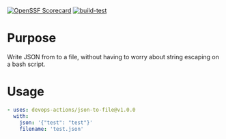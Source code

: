[![OpenSSF Scorecard](https://api.securityscorecards.dev/projects/github.com/devops-actions/json-to-file/badge)](https://api.securityscorecards.dev/projects/github.com/devops-actions/json-to-file)
[![build-test](https://github.com/devops-actions/json-to-file/actions/workflows/test.yml/badge.svg)](https://github.com/devops-actions/json-to-file/actions/workflows/test.yml)


# Purpose
Write JSON from to a file, without having to worry about string escaping on a bash script.

# Usage
``` yaml
- uses: devops-actions/json-to-file@v1.0.0
  with:
    json: '{"test": "test"}'
    filename: 'test.json'
```
